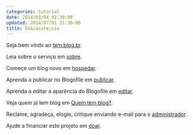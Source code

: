 ```yaml
---
categories: tutorial
date: 2014/03/04 02:30:00
updated: 2014/07/01 21:30:00
title: In&iacute;cio
---
```

Seja bem vindx ao [tem.blog.br](http://tem.blog.br).

Leia sobre o servi&ccedil;o em [sobre](../sobre).

Come&ccedil;e um blog novo em [hospedar](../hospedar).

Aprenda a publicar no Blogofile em [publicar](../publicar).

Aprenda a editar a apar&ecirc;ncia do Blogofile em [editar](../editar).

Veja quem j&aacute; tem blog em [Quem tem blog&quest;](http://quem.tem.blog.br).

Reclame, agrade&ccedil;a, elogie, critique enviando e-mail para o [administrador](../contato).

Ajude a financiar este projeto em [doar](../doar).
